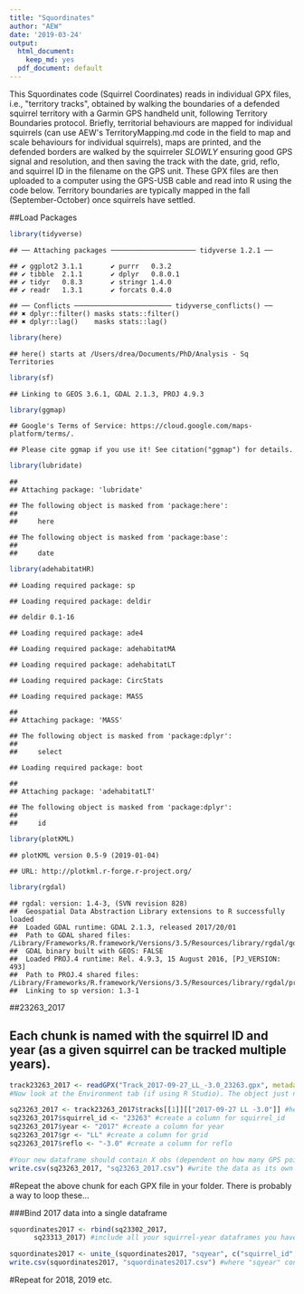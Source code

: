 ```yaml
---
title: "Squordinates"
author: "AEW"
date: '2019-03-24'
output:
  html_document:
    keep_md: yes
  pdf_document: default
---
```

This Squordinates code (Squirrel Coordinates) reads in individual GPX files, i.e., "territory tracks", obtained by walking the boundaries of a defended squirrel territory with a Garmin GPS handheld unit, following Territory Boundaries protocol. Briefly, territorial behaviours are mapped for individual squirrels (can use AEW's TerritoryMapping.md code in the field to map and scale behaviours for individual squirrels), maps are printed, and the defended borders are walked by the squirreler *SLOWLY* ensuring good GPS signal and resolution, and then saving the track with the date, grid, reflo, and squirrel ID in the filename on the GPS unit. These GPX files are then uploaded to a computer using the GPS-USB cable and read into R using the code below. Territory boundaries are typically mapped in the fall (September-October) once squirrels have settled. 


##Load Packages

```r
library(tidyverse)
```

```
## ── Attaching packages ───────────────────── tidyverse 1.2.1 ──
```

```
## ✔ ggplot2 3.1.1       ✔ purrr   0.3.2  
## ✔ tibble  2.1.1       ✔ dplyr   0.8.0.1
## ✔ tidyr   0.8.3       ✔ stringr 1.4.0  
## ✔ readr   1.3.1       ✔ forcats 0.4.0
```

```
## ── Conflicts ──────────────────────── tidyverse_conflicts() ──
## ✖ dplyr::filter() masks stats::filter()
## ✖ dplyr::lag()    masks stats::lag()
```

```r
library(here)
```

```
## here() starts at /Users/drea/Documents/PhD/Analysis - Sq Territories
```

```r
library(sf)
```

```
## Linking to GEOS 3.6.1, GDAL 2.1.3, PROJ 4.9.3
```

```r
library(ggmap)
```

```
## Google's Terms of Service: https://cloud.google.com/maps-platform/terms/.
```

```
## Please cite ggmap if you use it! See citation("ggmap") for details.
```

```r
library(lubridate)
```

```
## 
## Attaching package: 'lubridate'
```

```
## The following object is masked from 'package:here':
## 
##     here
```

```
## The following object is masked from 'package:base':
## 
##     date
```

```r
library(adehabitatHR)
```

```
## Loading required package: sp
```

```
## Loading required package: deldir
```

```
## deldir 0.1-16
```

```
## Loading required package: ade4
```

```
## Loading required package: adehabitatMA
```

```
## Loading required package: adehabitatLT
```

```
## Loading required package: CircStats
```

```
## Loading required package: MASS
```

```
## 
## Attaching package: 'MASS'
```

```
## The following object is masked from 'package:dplyr':
## 
##     select
```

```
## Loading required package: boot
```

```
## 
## Attaching package: 'adehabitatLT'
```

```
## The following object is masked from 'package:dplyr':
## 
##     id
```

```r
library(plotKML)
```

```
## plotKML version 0.5-9 (2019-01-04)
```

```
## URL: http://plotkml.r-forge.r-project.org/
```

```r
library(rgdal)
```

```
## rgdal: version: 1.4-3, (SVN revision 828)
##  Geospatial Data Abstraction Library extensions to R successfully loaded
##  Loaded GDAL runtime: GDAL 2.1.3, released 2017/20/01
##  Path to GDAL shared files: /Library/Frameworks/R.framework/Versions/3.5/Resources/library/rgdal/gdal
##  GDAL binary built with GEOS: FALSE 
##  Loaded PROJ.4 runtime: Rel. 4.9.3, 15 August 2016, [PJ_VERSION: 493]
##  Path to PROJ.4 shared files: /Library/Frameworks/R.framework/Versions/3.5/Resources/library/rgdal/proj
##  Linking to sp version: 1.3-1
```
##23263_2017
## Each chunk is named with the squirrel ID and year (as a given squirrel can be tracked multiple years). 

```r
track23263_2017 <- readGPX("Track_2017-09-27_LL_-3.0_23263.gpx", metadata = TRUE, bounds = TRUE, waypoints = TRUE, tracks = TRUE, routes = TRUE)
#Now look at the Environment tab (if using R Studio). The object just named trackXXXXX_20XX should be a List of 5, with tracks containing a List of 1. Under tracks, you will see after the $ information from the filename, in this case, "2017-09-27 LL -3.0" followed by ":'data.frame':....". You may need to copy the first bit after the dollar sign and past it into the next line of code if it is in a different format:

sq23263_2017 <- track23263_2017$tracks[[1]][["2017-09-27 LL -3.0"]] #here we are creating a new dataframe from the Tracks contained within the GPX file. 
sq23263_2017$squirrel_id <- "23263" #create a column for squirrel_id
sq23263_2017$year <- "2017" #create a column for year
sq23263_2017$gr <- "LL" #create a column for grid 
sq23263_2017$reflo <- "-3.0" #create a column for reflo

#Your new dataframe should contain X obs (dependent on how many GPS points the unit picked up in the field) of 8 variables.
write.csv(sq23263_2017, "sq23263_2017.csv") #write the data as its own CSV file.
```
#Repeat the above chunk for each GPX file in your folder. There is probably a way to loop these...

###Bind 2017 data into a single dataframe

```r
squordinates2017 <- rbind(sq23302_2017, 
      sq23313_2017) #include all your squirrel-year dataframes you have created above

squordinates2017 <- unite_(squordinates2017, "sqyear", c("squirrel_id", "year")) 
write.csv(squordinates2017, "squordinates2017.csv") #where "sqyear" concatenates squirrel ID and year
```
#Repeat for 2018, 2019 etc.
